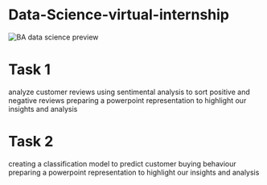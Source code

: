 # Data-Science-virtual-internship

![BA data science preview](https://github.com/hanaBEDDA/Data-Science-virtual-internship/assets/102734217/44c83337-0c43-4a1f-87bb-cc6847144da8)

# Task 1
analyze customer reviews using sentimental analysis to sort positive and negative reviews
preparing a powerpoint representation to highlight our insights and analysis

# Task 2
creating a classification model to predict customer buying behaviour
preparing a powerpoint representation to highlight our insights and analysis

